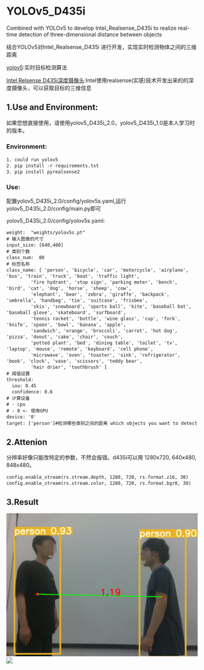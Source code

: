 # YOLOv5_D435i
Combined with YOLOv5 to develop Intel_Realsense_D435i to realize real-time detection of three-dimensional distance between objects

结合YOLOv5对Intel_Realsense_D435i 进行开发，实现实时检测物体之间的三维距离

[yolov5](https://github.com/ultralytics/yolov5):实时目标检测算法 

[Intel Relsense D435i深度摄像头](https://www.intelrealsense.com/zh-hans/depth-camera-d435i/):Intel使用realsense(实感)技术开发出来的的深度摄像头，可以获取目标的三维信息
## 1.Use and Environment:
如果您想直接使用，请使用yolov5_D435i_2.0，yolov5_D435i_1.0是本人学习时的版本。
### Environment:
```
1. could run yolov5
2. pip install -r requirements.txt
3. pip install pyrealsense2
```
  
### Use:
配置yolov5_D435i_2.0/config/yolov5s.yaml,运行yolov5_D435i_2.0/config/main.py即可

yolov5_D435i_2.0/config/yolov5s.yaml:
```
weight:  "weights/yolov5s.pt"
# 输入图像的尺寸
input_size: [640,480]
# 类别个数
class_num:  80
# 标签名称
class_name: [ 'person', 'bicycle', 'car', 'motorcycle', 'airplane', 'bus', 'train', 'truck', 'boat', 'traffic light',
         'fire hydrant', 'stop sign', 'parking meter', 'bench', 'bird', 'cat', 'dog', 'horse', 'sheep', 'cow',
         'elephant', 'bear', 'zebra', 'giraffe', 'backpack', 'umbrella', 'handbag', 'tie', 'suitcase', 'frisbee',
         'skis', 'snowboard', 'sports ball', 'kite', 'baseball bat', 'baseball glove', 'skateboard', 'surfboard',
         'tennis racket', 'bottle', 'wine glass', 'cup', 'fork', 'knife', 'spoon', 'bowl', 'banana', 'apple',
         'sandwich', 'orange', 'broccoli', 'carrot', 'hot dog', 'pizza', 'donut', 'cake', 'chair', 'couch',
         'potted plant', 'bed', 'dining table', 'toilet', 'tv', 'laptop', 'mouse', 'remote', 'keyboard', 'cell phone',
         'microwave', 'oven', 'toaster', 'sink', 'refrigerator', 'book', 'clock', 'vase', 'scissors', 'teddy bear',
         'hair drier', 'toothbrush' ]
# 阈值设置
threshold:
  iou: 0.45
  confidence: 0.6
# 计算设备
# - cpu
# - 0 <- 使用GPU
device: '0'
target: ['person']#检测哪些类别之间的距离 which objects you want to detect
```
## 2.Attenion
分辨率好像只能改特定的参数，不然会报错。d435i可以用 1280x720, 640x480, 848x480。
```
config.enable_stream(rs.stream.depth, 1280, 720, rs.format.z16, 30)
config.enable_stream(rs.stream.color, 1280, 720, rs.format.bgr8, 30)
```

## 3.Result
![](https://github.com/maple0leaves/YOLOv5_D435i/blob/master/yolov5_D435i_2.0/image/distance.png)
![](https://github.com/maple0leaves/YOLOv5_D435i/blob/master/yolov5_D435i_2.0/image/distance.gif)
